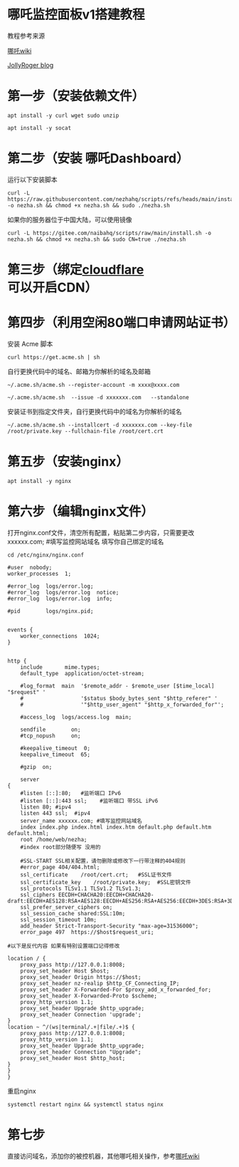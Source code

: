 # 哪吒监控面板v1搭建教程

教程参考来源

[哪吒wiki](https://github.com/Chasing66)

[JollyRoger blog](https://jollyroger.top/sites/320.html)

# 第一步（安装依赖文件）
```
apt install -y curl wget sudo unzip
```
```
apt install -y socat
```

# 第二步（安装 哪吒Dashboard）
运行以下安装脚本
```
curl -L https://raw.githubusercontent.com/nezhahq/scripts/refs/heads/main/install.sh -o nezha.sh && chmod +x nezha.sh && sudo ./nezha.sh
```
如果你的服务器位于中国大陆，可以使用镜像
```
curl -L https://gitee.com/naibahq/scripts/raw/main/install.sh -o nezha.sh && chmod +x nezha.sh && sudo CN=true ./nezha.sh
```
# 第三步（绑定[cloudflare](https://cloudflare.com)可以开启CDN）
# 第四步（利用空闲80端口申请网站证书）

安装 Acme 脚本
```
curl https://get.acme.sh | sh
```
自行更换代码中的域名、邮箱为你解析的域名及邮箱
```
~/.acme.sh/acme.sh --register-account -m xxxx@xxxx.com
```
```
~/.acme.sh/acme.sh  --issue -d xxxxxxx.com   --standalone
```
安装证书到指定文件夹，自行更换代码中的域名为你解析的域名
```
~/.acme.sh/acme.sh --installcert -d xxxxxxx.com --key-file /root/private.key --fullchain-file /root/cert.crt
```

# 第五步（安装nginx）
```
apt install -y nginx
```
# 第六步（编辑nginx文件）
打开nginx.conf文件，清空所有配置，粘贴第二步内容，只需要更改 xxxxxx.com; #填写监控网站域名 填写你自己绑定的域名
```
cd /etc/nginx/nginx.conf
```
```
#user  nobody;
worker_processes  1;

#error_log  logs/error.log;
#error_log  logs/error.log  notice;
#error_log  logs/error.log  info;

#pid        logs/nginx.pid;


events {
    worker_connections  1024;
}


http {
    include       mime.types;
    default_type  application/octet-stream;

    #log_format  main  '$remote_addr - $remote_user [$time_local] "$request" '
    #                  '$status $body_bytes_sent "$http_referer" '
    #                  '"$http_user_agent" "$http_x_forwarded_for"';

    #access_log  logs/access.log  main;

    sendfile        on;
    #tcp_nopush     on;

    #keepalive_timeout  0;
    keepalive_timeout  65;

    #gzip  on;

    server
{
    #listen [::]:80;   #监听端口 IPv6
    #listen [::]:443 ssl;    #监听端口 带SSL iPv6
    listen 80; #ipv4
    listen 443 ssl;  #ipv4
    server_name xxxxxx.com; #填写监控网站域名
    index index.php index.html index.htm default.php default.htm default.html;
    root /home/web/nezha;
    #index root部分随便写 没用的
    
    #SSL-START SSL相关配置，请勿删除或修改下一行带注释的404规则
    #error_page 404/404.html;
    ssl_certificate    /root/cert.crt;   #SSL证书文件
    ssl_certificate_key    /root/private.key;  #SSL密钥文件
    ssl_protocols TLSv1.1 TLSv1.2 TLSv1.3;
    ssl_ciphers EECDH+CHACHA20:EECDH+CHACHA20-draft:EECDH+AES128:RSA+AES128:EECDH+AES256:RSA+AES256:EECDH+3DES:RSA+3DES:!MD5;
    ssl_prefer_server_ciphers on;
    ssl_session_cache shared:SSL:10m;
    ssl_session_timeout 10m;
    add_header Strict-Transport-Security "max-age=31536000";
    error_page 497  https://$host$request_uri;
 
#以下是反代内容 如果有特别设置端口记得修改 
   
location / {
    proxy_pass http://127.0.0.1:8008;
    proxy_set_header Host $host;
    proxy_set_header Origin https://$host;
    proxy_set_header nz-realip $http_CF_Connecting_IP;
    proxy_set_header X-Forwarded-For $proxy_add_x_forwarded_for;
    proxy_set_header X-Forwarded-Proto $scheme;
    proxy_http_version 1.1;
    proxy_set_header Upgrade $http_upgrade;
    proxy_set_header Connection 'upgrade';
}
location ~ ^/(ws|terminal/.+|file/.+)$ {
    proxy_pass http://127.0.0.1:8008;
    proxy_http_version 1.1;
    proxy_set_header Upgrade $http_upgrade;
    proxy_set_header Connection "Upgrade";
    proxy_set_header Host $http_host;
}
}
}
```
重启nginx
```
systemctl restart nginx && systemctl status nginx
```
# 第七步
直接访问域名，添加你的被控机器，其他哪吒相关操作，参考[哪吒wiki](https://github.com/Chasing66)
